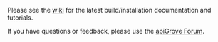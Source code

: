 Please see the <a href="https://github.com/apigrove/apigrove/wiki">wiki</a> for the latest 
build/installation documentation and tutorials. 

If you have questions or feedback, please use the <a href="http://apigrove.net/forum/">apiGrove Forum</a>.